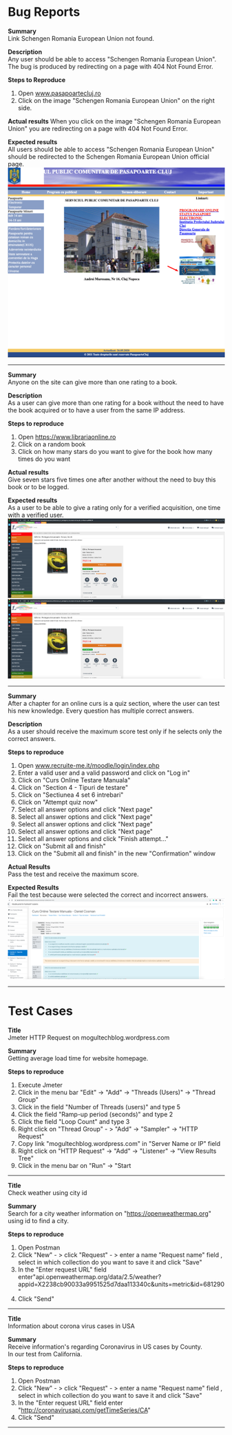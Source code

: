 # Bug Reports

**Summary**   
Link Schengen Romania European Union not found.  
 
**Description**  
Any user should be able to access "Schengen Romania European Union".  
The bug is produced by redirecting on a page with 404 Not Found Error.   
 
**Steps to Reproduce**   
1. Open www.pasapoartecluj.ro   
2. Click on the image "Schengen Romania European Union" on the right side.   
 
**Actual results** 
When you click on the image "Schengen Romania European Union" you are redirecting on a page with 404 Not Found Error.  
 
**Expected results**  
All users should be able to access "Schengen Romania European Union" should be redirected to the Schengen Romania European Union official page.  
![Atachment](download.JPG)

--------------------------------------------------------------------------------------------------------------------------------------------------------------------

**Summary**   
Anyone on the site can give more than one rating to a book.   

**Description**   
As a user can give more than one rating for a book without the need to have the book acquired or to have a user from the same IP address.   

**Steps to reproduce**       
1. Open https://www.librariaonline.ro      
2. Click on a random book   
3. Click on how many stars do you want to give for the book how many times do you want    

**Actual results**   
Give seven stars five times one after another without the need to buy this book or to be logged.   
  
**Expected results**   
As a user to be able to give a rating only for a verified acquisition, one time with a verified user.  
![Atachment](librarie1.JPG) ![Atachment](librarie2.JPG)  

-------------------------------------------------------------------------------------------------------------------------------------------------------------------

**Summary**   
After a chapter for an online curs is a quiz section, where the user can test his new knowledge. Every question has multiple correct answers.   

**Description**  
As a user should receive the maximum score test only if he selects only the correct answers.      

**Steps to reproduce**   
 1. Open www.recruite-me.it/moodle/login/index.php   
 2. Enter a valid user and a valid password and click on "Log in"   
 3. Click on "Curs Online Testare Manuala"   
 4. Click on "Section 4 - Tipuri de testare"   
 5. Click on "Sectiunea 4 set 6 intrebari"   
 6. Click on "Attempt quiz now"   
 7. Select all answer options and click "Next page"   
 8. Select all answer options and click "Next page"   
 9. Select all answer options and click "Next page"   
10. Select all answer options and click "Next page"   
11. Select all answer options and click "Finish attempt..."   
12. Click on "Submit all and finish"   
13. Click on the "Submit all and finish" in the new "Confirmation" window   

**Actual Results**   
Pass the test and receive the maximum score.    

**Expected Results**   
Fail the test because were selected the correct and incorrect answers.   
![Atachment](quiz.JPG)

-------------------------------------------------------------------------------------------------------------------------------------------------------------------

# Test Cases

**Title**  
Jmeter HTTP Request on mogultechblog.wordpress.com   

**Summary**   
Getting average load time for website homepage.   
 
**Steps to reproduce**   
1. Execute Jmeter   
2. Click in the menu bar "Edit" -> "Add" -> "Threads (Users)" -> "Thread Group"   
3. Click in the field "Number of Threads (users)" and type 5   
4. Click the field "Ramp-up period (seconds)" and type 2   
5. Click the field "Loop Count" and type 3   
6. Right click on "Thread Group" - > "Add" -> "Sampler" -> "HTTP Request"   
7. Copy link "mogultechblog.wordpress.com" in "Server Name or IP" field   
8. Right click on "HTTP Request" -> "Add" -> "Listener" -> "View Results Tree"    
9. Click in the menu bar on "Run" -> "Start   

------------------------------------------------------------------------------------------------------------------------------------------------------------------- 

**Title**  
Check weather using city id   
 
**Summary**   
Search for a city weather information on "https://openweathermap.org" using id to find a city.   

**Steps to reproduce**   
1. Open Postman   
2. Click "New" - >  click "Request" - >   enter a name "Request name" field  , select in which collection do you want to save it  and click "Save"   
3. In the "Enter request URL" field enter"api.openweathermap.org/data/2.5/weather?appid=X2238cb90033a9951525d7daa113340c&units=metric&id=681290"   
4. Click "Send"   

------------------------------------------------------------------------------------------------------------------------------------------------------------------- 

**Title**    
Information about corona virus cases in USA      

**Summary**   
Receive information's regarding Coronavirus in US  cases by County.   
In our test from California.   
 
**Steps to reproduce**   
1. Open Postman   
2. Click "New" - >  click "Request" - >   enter a name "Request name" field  , select in which collection do you want to save it  and click "Save"   
3. In the "Enter request URL" field enter "http://coronavirusapi.com/getTimeSeries/CA"   
4. Click "Send"   

-------------------------------------------------------------------------------------------------------------------------------------------------------------------





